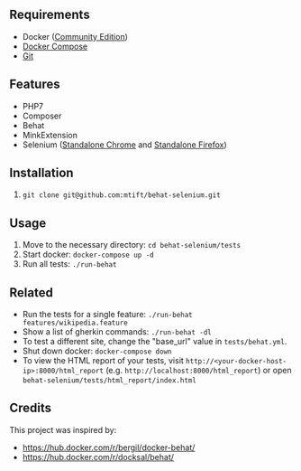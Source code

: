 ## Requirements
* Docker ([Community Edition](https://docs.docker.com/install/))
* [Docker Compose](https://docs.docker.com/compose/install/#install-compose)
* [Git](https://git-scm.com/book/en/v2/Getting-Started-Installing-Git)

## Features
* PHP7
* Composer
* Behat
* MinkExtension
* Selenium ([Standalone Chrome](https://github.com/SeleniumHQ/docker-selenium/tree/master/StandaloneChrome) and [Standalone Firefox](https://github.com/SeleniumHQ/docker-selenium/tree/master/StandaloneFirefox))

## Installation
1. `git clone git@github.com:mtift/behat-selenium.git`

## Usage
1. Move to the necessary directory: `cd behat-selenium/tests`
1. Start docker: `docker-compose up -d`
1. Run all tests: `./run-behat`

## Related
* Run the tests for a single feature: `./run-behat features/wikipedia.feature`
* Show a list of gherkin commands: `./run-behat -dl`
* To test a different site, change the "base_url" value in `tests/behat.yml`.
* Shut down docker: `docker-compose down`
* To view the HTML report of your tests, visit `http://<your-docker-host-ip>:8000/html_report` (e.g. `http://localhost:8000/html_report`) or open `behat-selenium/tests/html_report/index.html`

## Credits
This project was inspired by:
* https://hub.docker.com/r/bergil/docker-behat/
* https://hub.docker.com/r/docksal/behat/
